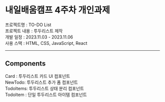 # 내일배움캠프 4주차 개인과제
프로젝트명 : TO-DO List<br/>
프로젝트 내용 : 투두리스트 제작<br/>
개발 일정 : 2023.11.03 - 2023.11.06<br/>
사용 스택 : HTML, CSS, JavaScript, React<br/>
<hr/>

## Components
Card : 투두리스트 카드 UI 컴포넌트<br/>
NewTodo: 투두리스트 추가 폼 컴포넌트<br/>
TodoItems: 투두리스트 상태 분리 컴포넌트<br/>
TodoItem : 단일 투두리스트 아이템 컴포넌트<br/>